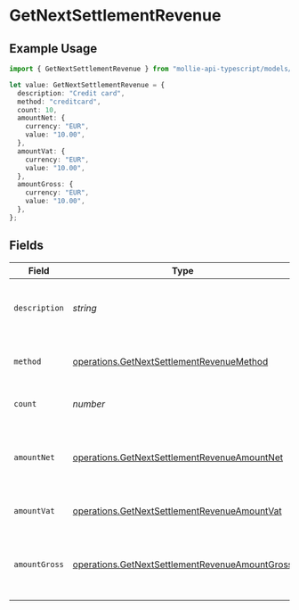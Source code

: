 # GetNextSettlementRevenue

## Example Usage

```typescript
import { GetNextSettlementRevenue } from "mollie-api-typescript/models/operations";

let value: GetNextSettlementRevenue = {
  description: "Credit card",
  method: "creditcard",
  count: 10,
  amountNet: {
    currency: "EUR",
    value: "10.00",
  },
  amountVat: {
    currency: "EUR",
    value: "10.00",
  },
  amountGross: {
    currency: "EUR",
    value: "10.00",
  },
};
```

## Fields

| Field                                                                                                            | Type                                                                                                             | Required                                                                                                         | Description                                                                                                      | Example                                                                                                          |
| ---------------------------------------------------------------------------------------------------------------- | ---------------------------------------------------------------------------------------------------------------- | ---------------------------------------------------------------------------------------------------------------- | ---------------------------------------------------------------------------------------------------------------- | ---------------------------------------------------------------------------------------------------------------- |
| `description`                                                                                                    | *string*                                                                                                         | :heavy_minus_sign:                                                                                               | A description of the revenue subtotal                                                                            | Credit card                                                                                                      |
| `method`                                                                                                         | [operations.GetNextSettlementRevenueMethod](../../models/operations/getnextsettlementrevenuemethod.md)           | :heavy_minus_sign:                                                                                               | The payment method, if applicable                                                                                | creditcard                                                                                                       |
| `count`                                                                                                          | *number*                                                                                                         | :heavy_minus_sign:                                                                                               | The number of payments                                                                                           | 10                                                                                                               |
| `amountNet`                                                                                                      | [operations.GetNextSettlementRevenueAmountNet](../../models/operations/getnextsettlementrevenueamountnet.md)     | :heavy_minus_sign:                                                                                               | The net total of received funds, i.e. excluding VAT                                                              |                                                                                                                  |
| `amountVat`                                                                                                      | [operations.GetNextSettlementRevenueAmountVat](../../models/operations/getnextsettlementrevenueamountvat.md)     | :heavy_minus_sign:                                                                                               | The applicable VAT                                                                                               |                                                                                                                  |
| `amountGross`                                                                                                    | [operations.GetNextSettlementRevenueAmountGross](../../models/operations/getnextsettlementrevenueamountgross.md) | :heavy_minus_sign:                                                                                               | The gross total of received funds, i.e. including VAT                                                            |                                                                                                                  |
